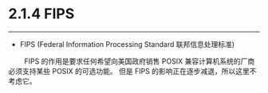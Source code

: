 # 2.1.4 FIPS
***

+ FIPS (Federal Information Processing Standard 联邦信息处理标准)

&emsp;&emsp;
FIPS 的作用是要求任何希望向美国政府销售 POSIX 兼容计算机系统的厂商必须支持某些 POSIX 的可选功能。
但是 FIPS 的影响正在逐步减退，所以这里不考虑它。